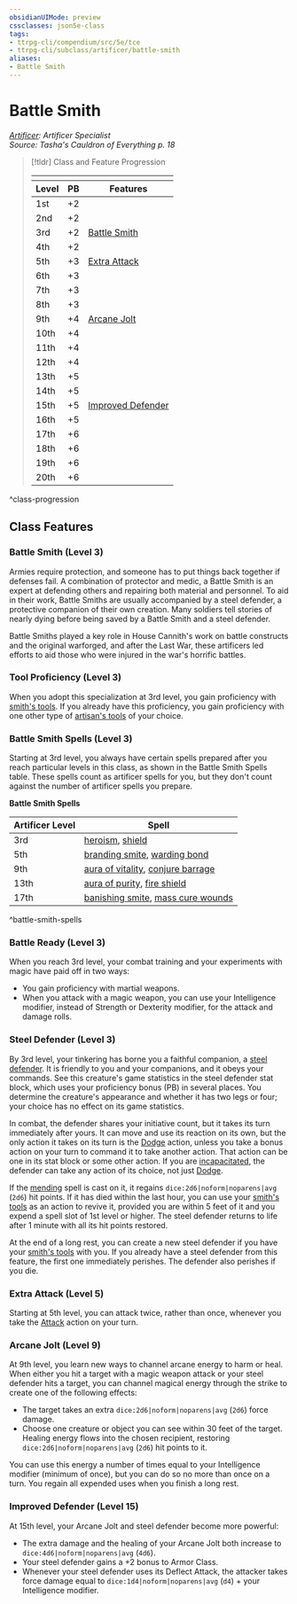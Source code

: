 ```yaml
---
obsidianUIMode: preview
cssclasses: json5e-class
tags:
- ttrpg-cli/compendium/src/5e/tce
- ttrpg-cli/subclass/artificer/battle-smith
aliases:
- Battle Smith
---
```

# Battle Smith
*[Artificer](./artificer-tce.md): Artificer Specialist*  
*Source: Tasha's Cauldron of Everything p. 18*  

> [!tldr] Class and Feature Progression
> 
> <table class="class-progression">
> <thead>
> <tr><th colspan='3'></th></tr>
> <tr class="class-progression"><th class"level">Level</th><th class"pb">PB</th><th class"feature">Features</th></tr>
> </thead><tbody>
> <tr class="class-progression"><td class"level">1st</td><td class"pb">+2</td><td class"feature"></td></tr>
> <tr class="class-progression"><td class"level">2nd</td><td class"pb">+2</td><td class"feature"></td></tr>
> <tr class="class-progression"><td class"level">3rd</td><td class"pb">+2</td><td class"feature"><a href='#Battle Smith (Level 3)' class='internal-link'>Battle Smith</a></td></tr>
> <tr class="class-progression"><td class"level">4th</td><td class"pb">+2</td><td class"feature"></td></tr>
> <tr class="class-progression"><td class"level">5th</td><td class"pb">+3</td><td class"feature"><a href='#Extra Attack (Level 5)' class='internal-link'>Extra Attack</a></td></tr>
> <tr class="class-progression"><td class"level">6th</td><td class"pb">+3</td><td class"feature"></td></tr>
> <tr class="class-progression"><td class"level">7th</td><td class"pb">+3</td><td class"feature"></td></tr>
> <tr class="class-progression"><td class"level">8th</td><td class"pb">+3</td><td class"feature"></td></tr>
> <tr class="class-progression"><td class"level">9th</td><td class"pb">+4</td><td class"feature"><a href='#Arcane Jolt (Level 9)' class='internal-link'>Arcane Jolt</a></td></tr>
> <tr class="class-progression"><td class"level">10th</td><td class"pb">+4</td><td class"feature"></td></tr>
> <tr class="class-progression"><td class"level">11th</td><td class"pb">+4</td><td class"feature"></td></tr>
> <tr class="class-progression"><td class"level">12th</td><td class"pb">+4</td><td class"feature"></td></tr>
> <tr class="class-progression"><td class"level">13th</td><td class"pb">+5</td><td class"feature"></td></tr>
> <tr class="class-progression"><td class"level">14th</td><td class"pb">+5</td><td class"feature"></td></tr>
> <tr class="class-progression"><td class"level">15th</td><td class"pb">+5</td><td class"feature"><a href='#Improved Defender (Level 15)' class='internal-link'>Improved Defender</a></td></tr>
> <tr class="class-progression"><td class"level">16th</td><td class"pb">+5</td><td class"feature"></td></tr>
> <tr class="class-progression"><td class"level">17th</td><td class"pb">+6</td><td class"feature"></td></tr>
> <tr class="class-progression"><td class"level">18th</td><td class"pb">+6</td><td class"feature"></td></tr>
> <tr class="class-progression"><td class"level">19th</td><td class"pb">+6</td><td class"feature"></td></tr>
> <tr class="class-progression"><td class"level">20th</td><td class"pb">+6</td><td class"feature"></td></tr>
> </tbody></table>

^class-progression


## Class Features

### Battle Smith (Level 3)

Armies require protection, and someone has to put things back together if defenses fail. A combination of protector and medic, a Battle Smith is an expert at defending others and repairing both material and personnel. To aid in their work, Battle Smiths are usually accompanied by a steel defender, a protective companion of their own creation. Many soldiers tell stories of nearly dying before being saved by a Battle Smith and a steel defender.

Battle Smiths played a key role in House Cannith's work on battle constructs and the original warforged, and after the Last War, these artificers led efforts to aid those who were injured in the war's horrific battles.

### Tool Proficiency (Level 3)

When you adopt this specialization at 3rd level, you gain proficiency with [smith's tools](/3-Mechanics/CLI/items/smiths-tools-xphb.md). If you already have this proficiency, you gain proficiency with one other type of [artisan's tools](/3-Mechanics/CLI/items/artisans-tools-xphb.md) of your choice.

### Battle Smith Spells (Level 3)

Starting at 3rd level, you always have certain spells prepared after you reach particular levels in this class, as shown in the Battle Smith Spells table. These spells count as artificer spells for you, but they don't count against the number of artificer spells you prepare.

**Battle Smith Spells**

| Artificer Level | Spell |
|-----------------|-------|
| 3rd | [heroism](/3-Mechanics/CLI/spells/heroism-xphb.md), [shield](/3-Mechanics/CLI/spells/shield-xphb.md) |
| 5th | [branding smite](/3-Mechanics/CLI/spells/shining-smite-xphb.md), [warding bond](/3-Mechanics/CLI/spells/warding-bond-xphb.md) |
| 9th | [aura of vitality](/3-Mechanics/CLI/spells/aura-of-vitality-xphb.md), [conjure barrage](/3-Mechanics/CLI/spells/conjure-barrage-xphb.md) |
| 13th | [aura of purity](/3-Mechanics/CLI/spells/aura-of-purity-xphb.md), [fire shield](/3-Mechanics/CLI/spells/fire-shield-xphb.md) |
| 17th | [banishing smite](/3-Mechanics/CLI/spells/banishing-smite-xphb.md), [mass cure wounds](/3-Mechanics/CLI/spells/mass-cure-wounds-xphb.md) |
^battle-smith-spells

### Battle Ready (Level 3)

When you reach 3rd level, your combat training and your experiments with magic have paid off in two ways:

- You gain proficiency with martial weapons.  
- When you attack with a magic weapon, you can use your Intelligence modifier, instead of Strength or Dexterity modifier, for the attack and damage rolls.  

### Steel Defender (Level 3)

By 3rd level, your tinkering has borne you a faithful companion, a [steel defender](/3-Mechanics/CLI/bestiary/construct/steel-defender-tce.md). It is friendly to you and your companions, and it obeys your commands. See this creature's game statistics in the steel defender stat block, which uses your proficiency bonus (PB) in several places. You determine the creature's appearance and whether it has two legs or four; your choice has no effect on its game statistics.

In combat, the defender shares your initiative count, but it takes its turn immediately after yours. It can move and use its reaction on its own, but the only action it takes on its turn is the [Dodge](/3-Mechanics/CLI/actions.md#Dodge) action, unless you take a bonus action on your turn to command it to take another action. That action can be one in its stat block or some other action. If you are [incapacitated](/3-Mechanics/CLI/conditions.md#Incapacitated), the defender can take any action of its choice, not just [Dodge](/3-Mechanics/CLI/actions.md#Dodge).

If the [mending](/3-Mechanics/CLI/spells/mending-xphb.md) spell is cast on it, it regains `dice:2d6|noform|noparens|avg` (`2d6`) hit points. If it has died within the last hour, you can use your [smith's tools](/3-Mechanics/CLI/items/smiths-tools-xphb.md) as an action to revive it, provided you are within 5 feet of it and you expend a spell slot of 1st level or higher. The steel defender returns to life after 1 minute with all its hit points restored.

At the end of a long rest, you can create a new steel defender if you have your [smith's tools](/3-Mechanics/CLI/items/smiths-tools-xphb.md) with you. If you already have a steel defender from this feature, the first one immediately perishes. The defender also perishes if you die.

### Extra Attack (Level 5)

Starting at 5th level, you can attack twice, rather than once, whenever you take the [Attack](/3-Mechanics/CLI/actions.md#Attack) action on your turn.

### Arcane Jolt (Level 9)

At 9th level, you learn new ways to channel arcane energy to harm or heal. When either you hit a target with a magic weapon attack or your steel defender hits a target, you can channel magical energy through the strike to create one of the following effects:

- The target takes an extra `dice:2d6|noform|noparens|avg` (`2d6`) force damage.  
- Choose one creature or object you can see within 30 feet of the target. Healing energy flows into the chosen recipient, restoring `dice:2d6|noform|noparens|avg` (`2d6`) hit points to it.  

You can use this energy a number of times equal to your Intelligence modifier (minimum of once), but you can do so no more than once on a turn. You regain all expended uses when you finish a long rest.

### Improved Defender (Level 15)

At 15th level, your Arcane Jolt and steel defender become more powerful:

- The extra damage and the healing of your Arcane Jolt both increase to `dice:4d6|noform|noparens|avg` (`4d6`).  
- Your steel defender gains a +2 bonus to Armor Class.  
- Whenever your steel defender uses its Deflect Attack, the attacker takes force damage equal to `dice:1d4|noform|noparens|avg` (`d4`) + your Intelligence modifier.